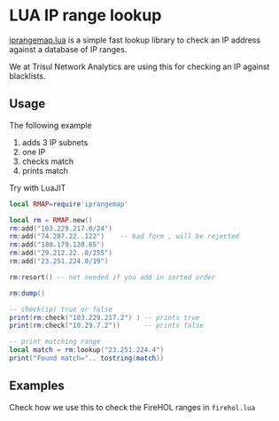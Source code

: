 LUA IP range  lookup
===================

[iprangemap.lua](https://github.com/trisulnsm/trisul-scripts/blob/master/lua/backend_scripts/firehol/iprangemap.lua)  is a simple fast lookup library to check an IP address against a database of IP ranges.

We at Trisul Network Analytics are using this for checking an IP against blacklists. 


Usage
-----

The following example
1. adds 3 IP subnets
2. one IP 
3. checks match
4. prints match 


Try with LuaJIT

````lua 
local RMAP=require'iprangemap'

local rm = RMAP.new()
rm:add("103.229.217.0/24")
rm:add("74.207.22..122")	-- bad form , will be rejected 
rm:add("180.179.120.65")
rm:add("29.212.22..0/255")
rm:add("23.251.224.0/19")

rm:resort() -- not needed if you add in sorted order

rm:dump()

-- check(ip) true or false
print(rm:check("103.229.217.2") ) -- prints true
print(rm:check("10.29.7.2"))      -- prints false

-- print matching range 
local match = rm:lookup("23.251.224.4")
print("Found match=".. tostring(match))

````



Examples
--------

Check how we use this to check the FireHOL ranges in `firehol.lua` 
